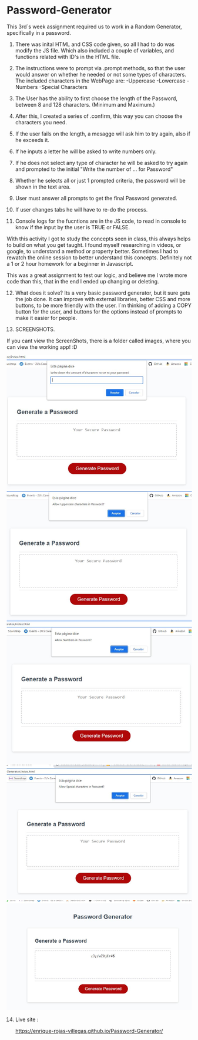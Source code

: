 # Password-Generator

This 3rd´s week assignment required us to work in a Random Generator, specifically in a password. 

1. There was inital HTML and CSS code given, so all I had to do was modify the JS file. Which also included a couple of variables, 
and functions related with ID's in the HTML file. 

2. The instructions were to prompt via .prompt methods, so that the user would answer on whether he needed or not some types of characters.
The included characters in the WebPage are:
    -Uppercase
    -Lowercase
    -Numbers
    -Special Characters

3. The User has the ability to first choose the length of the Password, between 8 and 128 characters. (Minimum and Maximum.)
4. After this, I created a series of .confirm, this way you can choose the characters you need.
5. If the user fails on the length, a mesagge will ask him to try again, also if he exceeds it. 
6. If he inputs a letter he will be asked to write numbers only. 
7. If he does not select any type of character he will be asked to try again and prompted to the initial "Write the number of ... for Password"
8. Whether he selects all or just 1 prompted criteria, the password will be shown in the text area. 
9. User must answer all prompts to get the final Password generated. 
10. If user changes tabs he will have to re-do the process.

11. Console logs for the fucntions are in the JS code, to read in console to know if the input by the user is TRUE or FALSE. 

With this activity I got to study the concepts seen in class, this always helps to build on what you get taught. I found myself researching
in videos, or google, to understand a method or property better. Sometimes I had to rewatch the online session to better understand this concepts. Definitely not a 1 or 2 hour homework for a beginner in Javascript. 

This was a great assignment to test our logic, and believe me I wrote more code than this, that in the end I ended up changing or deleting. 

12. What does it solve?
Its a very basic password generator, but it sure gets the job done. It can improve with external libraries, better CSS and more buttons, to be more friendly with the user. I´m thinking of adding a COPY button for the user, and buttons for the options instead of prompts to make it easier for people. 


13. SCREENSHOTS.

If you cant view the ScreenShots, there is a folder called images, where you can view the working app! :D

![Initial Prompt to enter amount of characters](images/SS1.jpg)
![If user allows UpperCase in confirm prompt](images/SS2.jpg)
![If user allows numbers in confirm prompt](images/SS3.jpg)
![If user allows Special Characters in confirm prompt](images/SS4.jpg)
![Final Password choosing all of the prompted criteria](images/SS5.jpg)


14. Live site :

    https://enrique-rojas-villegas.github.io/Password-Generator/